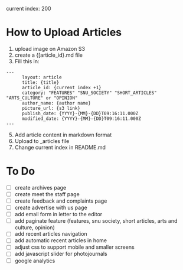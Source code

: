 current index: 200
# How to Upload Articles
1. upload image on Amazon S3
2. create a {[article_id}.md file
3. Fill this in:

```
---
      layout: article
      title: {title}
      article_id: {current index +1}
      category: "FEATURES" "SNU_SOCIETY" "SHORT_ARTICLES" "ARTS_CULTURE" or "OPINION" 
      author_name: {author name}
      picture_url: {s3 link}
      publish_date: {YYYY}-{MM}-{DD}T09:16:11.000Z
      modified_date: {YYYY}-{MM}-{DD}T09:16:11.000Z
---
```

5. Add article content in markdown format
6. Upload to _articles file
7. Change current index in README.md
# To Do
- [ ] create archives page
- [ ] create meet the staff page
- [ ] create feedback and complaints page
- [ ] create advertise with us page
- [ ] add email form in letter to the editor
- [ ] add paginate feature (features, snu society, short articles, arts and culture, opinion)
- [ ] add recent articles navigation
- [ ] add automatic recent articles in home
- [ ] adjust css to support mobile and smaller screens
- [ ] add javascript slider for photojournals
- [ ] google analytics
